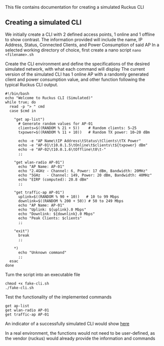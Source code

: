 This file contains documentation for creating a simulated Ruckus CLI
## Creating a simulated CLI
We initially create a CLI with 2 defined access points, 1 online and 1 offline to show contrast. The information provided will include the name, IP Address, Status, Connected Clients, and Power Consumption of said AP
In a selected working directory of choice, first create a nano script
```nano <filename>.sh```

Create the CLI environment and define the specifications of the desired simulated network, with what each command will display
The current version of the simulated CLI has 1 online AP with a randomly generated client and power consumption value, and other function following the typical Ruckus CLI output.
```
#!/bin/bash
echo "Welcome to Ruckus CLI (Simulated)"
while true; do
  read -p "> " cmd
  case $cmd in

    "get ap-list")
      # Generate random values for AP-01
      clients=$((RANDOM % 21 + 5))    # Random clients: 5–25
      txpower=$((RANDOM % 11 + 10))   # Random TX power: 10–20 dBm

      echo -e "AP Name\tIP Address\tStatus\tClients\tTX Power"
      echo -e "AP-01\t10.0.1.5\tOnline\t$clients\t${txpower} dBm"
      echo -e "AP-02\t10.0.1.6\tOffline\t0\t-"
      ;;

    "get wlan-radio AP-01")
      echo "AP Name: AP-01"
      echo "2.4GHz - Channel: 6, Power: 17 dBm, Bandwidth: 20MHz"
      echo "5GHz   - Channel: 149, Power: 20 dBm, Bandwidth: 40MHz"
      echo "EIRP (computed): 20.8 dBm"
      ;;

    "get traffic-ap AP-01")
      uplink=$((RANDOM % 90 + 10))   # 10 to 99 Mbps
      downlink=$((RANDOM % 200 + 50)) # 50 to 249 Mbps
      echo "AP Name: AP-01"
      echo "Uplink: ${uplink}.0 Mbps"
      echo "Downlink: ${downlink}.0 Mbps"
      echo "Peak Clients: $clients"
      ;;

    "exit")
      break
      ;;

    *)
      echo "Unknown command"
      ;;
  esac
done
```

Turn the script into an executable file
```
chmod +x fake-cli.sh
./fake-cli.sh
```

Test the functionality of the implemented commands
```
get ap-list
get wlan-radio AP-01
get traffic-ap AP-01
```
An indicator of a successfully simulated CLI would show [here](https://github.com/GoldNug/Digitwin/blob/main/Results_Simulation/CLI_simulated.png)

In a real environment, the functions would not need to be user-defined, as the vendor (ruckus) would already provide the information and commands

